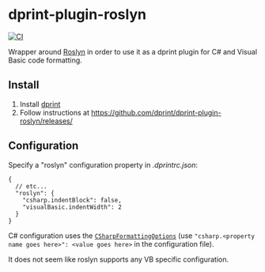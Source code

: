 # dprint-plugin-roslyn

[![CI](https://github.com/dprint/dprint-plugin-roslyn/workflows/CI/badge.svg)](https://github.com/dprint/dprint-plugin-roslyn/actions?query=workflow%3ACI)

Wrapper around [Roslyn](https://github.com/dotnet/roslyn) in order to use it as a dprint plugin for C# and Visual Basic code formatting.

## Install

1. Install [dprint](https://dprint.dev/install/)
2. Follow instructions at https://github.com/dprint/dprint-plugin-roslyn/releases/

## Configuration

Specify a "roslyn" configuration property in _.dprintrc.json_:

```jsonc
{
  // etc...
  "roslyn": {
    "csharp.indentBlock": false,
    "visualBasic.indentWidth": 2
  }
}
```

C# configuration uses the [`CSharpFormattingOptions`](https://docs.microsoft.com/en-us/dotnet/api/microsoft.codeanalysis.csharp.formatting.csharpformattingoptions?view=roslyn-dotnet) (use `"csharp.<property name goes here>": <value goes here>` in the configuration file).

It does not seem like roslyn supports any VB specific configuration.
